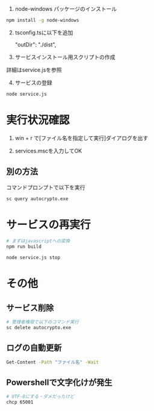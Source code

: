 1. node-windows パッケージのインストール

```bash
npm install -g node-windows
```

2. tsconfig.tsに以下を追加

    "outDir": "./dist",

3. サービスインストール用スクリプトの作成

詳細はservice.jsを参照

4. サービスの登録

```bash
node service.js
```

# 実行状況確認

1. win + r で[ファイル名を指定して実行]ダイアログを出す

2. services.mscを入力してOK

## 別の方法

コマンドプロンプトで以下を実行

```bash
sc query autocrypto.exe
```

# サービスの再実行

```bash
# まずはjavascriptへの変換
npm run build

node service.js stop
```

# その他

## サービス削除

```bash
# 管理者権限で以下のコマンド実行
sc delete autocrypto.exe
```

## ログの自動更新

```bash
Get-Content -Path "ファイル名" -Wait
```

## Powershellで文字化けが発生

```bash
# UTF-8にする・ダメだったけど
chcp 65001
```